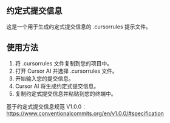 ## 约定式提交信息

这是一个用于生成约定式提交信息的 .cursorrules 提示文件。

## 使用方法

1. 将 .cursorrules 文件复制到您的项目中。
2. 打开 Cursor AI 并选择 .cursorrules 文件。
3. 开始输入您的提交信息。
4. Cursor AI 将生成约定式提交信息。
5. 复制约定式提交信息并粘贴到您的终端中。

基于约定式提交信息规范 V1.0.0：https://www.conventionalcommits.org/en/v1.0.0/#specification

